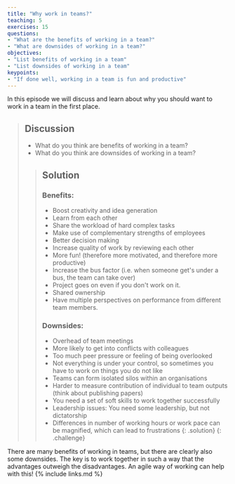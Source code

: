 ```yaml
---
title: "Why work in teams?"
teaching: 5
exercises: 15
questions:
- "What are the benefits of working in a team?"
- "What are downsides of working in a team?"
objectives:
- "List benefits of working in a team"
- "List downsides of working in a team"
keypoints:
- "If done well, working in a team is fun and productive"
---
```

In this episode we will discuss and learn about why you should want to work in a team in the first place.
> ## Discussion
> - What do you think are benefits of working in a team?
> - What do you think are downsides of working in a team?
>
> > ## Solution
> > ### Benefits:
> > - Boost creativity and idea generation
> > - Learn from each other
> > - Share the workload of hard complex tasks
> > - Make use of complementary strengths of employees
> > - Better decision making
> > - Increase quality of work by reviewing each other
> > - More fun! (therefore more motivated, and therefore more productive)
> > - Increase the bus factor (i.e. when someone get's under a bus, the team can take over)
> > - Project goes on even if you don't work on it.
> > - Shared ownership
> > - Have multiple perspectives on performance from different team members.
> >
> > ### Downsides:
> > - Overhead of team meetings
> > - More likely to get into conflicts with colleagues
> > - Too much peer pressure or feeling of being overlooked
> > - Not everything is under your control, so sometimes you have to work on things you do not like
> > - Teams can form isolated silos within an organisations
> > - Harder to measure contribution of individual to team outputs (think about publishing papers)
> > - You need a set of soft skills to work together successfully
> > - Leadership issues: You need some leadership, but not dictatorship
> > - Differences in number of working hours or work pace can be magnified, which can lead to frustrations
> {: .solution}
{: .challenge}

There are many benefits of working in teams, but there are clearly also some downsides.
The key is to work together in such a way that the advantages outweigh the disadvantages.
An agile way of working can help with this!
{% include links.md %}
